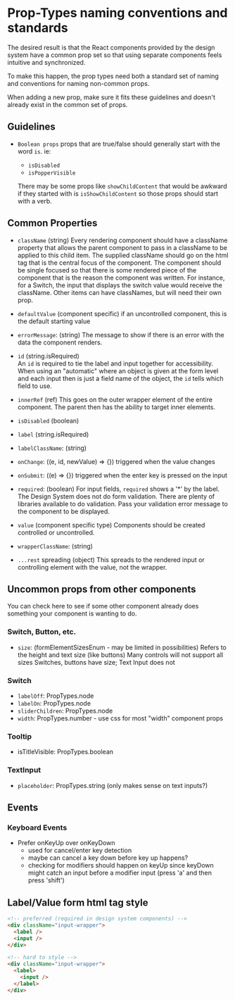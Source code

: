 # Prop-Types naming conventions and standards
The desired result is that the React components provided by the design system have a common
prop set so that using separate components feels intuitive and synchronized.

To make this happen, the prop types need both a standard set of naming and conventions for naming non-common props.

When adding a new prop, make sure it fits these guidelines and doesn't already exist in the common set of props.

## Guidelines
* `Boolean props`
props that are true/false should generally start with the word `is`. ie:
  - `isDisabled`
  - `isPopperVisible`

  There may be some props like `showChildContent` that would be awkward if they started with is `isShowChildContent` so those props should start with a verb.

## Common Properties
* `className` (string)
Every rendering component should have a className property that allows the parent component to pass in a className to be applied to this child item. The supplied className should go on the html tag that is the central focus of the component. The component should be single focused so that there is some rendered piece of the component that is the reason the component was written. For instance, for a Switch, the input that displays the switch value would receive the className. Other items can have classNames, but will need their own prop.

* `defaultValue` (component specific)
if an uncontrolled component, this is the default starting value

* `errorMessage`: (string)
The message to show if there is an error with the data the component renders.

* `id` (string.isRequired)  
An `id` is required to tie the label and input together for accessibility. When using an "automatic" where an object is given at the form level and each input then is just a field name of the object, the `id` tells which field to use.
  
* `innerRef` (ref)
This goes on the outer wrapper element of the entire component. The parent then has the ability to target inner elements. 

* `isDisabled` (boolean)
  
* `label` (string.isRequired)
  
* `labelClassName`: (string)

* `onChange`: ((e, id, newValue) => {})
triggered when the value changes

* `onSubmit`: ((e) => {})
triggered when the enter key is pressed on the input

* `required`: (boolean)
For input fields, `required` shows a '*' by the label. The Design System does not do form validation. There are plenty of libraries available to do validation. Pass your validation error message to the component to be displayed.

* `value` (component specific type)
Components should be created controlled or uncontrolled. 

* `wrapperClassName`: (string)

* `...rest` spreading (object)
This spreads to the rendered input or controlling element with the value, not the wrapper.

## Uncommon props from other components
You can check here to see if some other component already does something your component is wanting to do.

### Switch, Button, etc.
* `size`: (formElementSizesEnum - may be limited in possibilities) 
Refers to the height and text size (like buttons)
Many controls will not support all sizes
Switches, buttons have size; Text Input does not

### Switch
* `labelOff`: PropTypes.node
* `labelOn`: PropTypes.node
* `sliderChildren`: PropTypes.node
* `width`: PropTypes.number - use css for most "width" component props
### Tooltip
* isTitleVisible: PropTypes.boolean

### TextInput
* `placeholder`: PropTypes.string (only makes sense on text inputs?)

## Events
### Keyboard Events
* Prefer onKeyUp over onKeyDown
  * used for cancel/enter key detection
  * maybe can cancel a key down before key up happens?
  * checking for modifiers should happen on keyUp since keyDown might catch an input before a modifier input (press 'a' and then press 'shift')

## Label/Value form html tag style
```html
<!-- preferred (required in design system components) -->
<div className="input-wrapper">
  <label />
  <input />
</div>

<!-- hard to style -->
<div className="input-wrapper">
  <label>
  	<input />
  </label>
</div>
```

